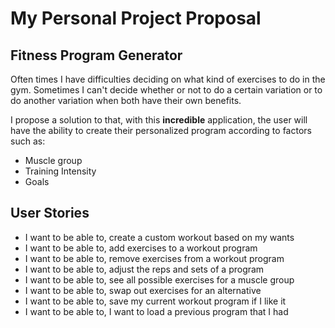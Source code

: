 # My Personal Project Proposal

## Fitness Program Generator

Often times I have difficulties 
deciding on what kind of exercises to do in the gym. 
Sometimes I can't decide whether or not to do a certain variation
or to do another variation when both have their own benefits.

I propose a solution to that, with this **incredible** 
application, the user will have the ability to create 
their personalized program according to factors such as:

- Muscle group
- Training Intensity
- Goals

## User Stories

- I want to be able to, create a custom workout based 
on my wants
- I want to be able to, add exercises to a workout 
program
- I want to be able to, remove exercises from a workout 
program
- I want to be able to, adjust the reps and sets of
a program
- I want to be able to, see all possible exercises for
a muscle group
- I want to be able to, swap out exercises for an alternative
- I want to be able to, save my current workout program if I like it
- I want to be able to, I want to load a previous program that I had
